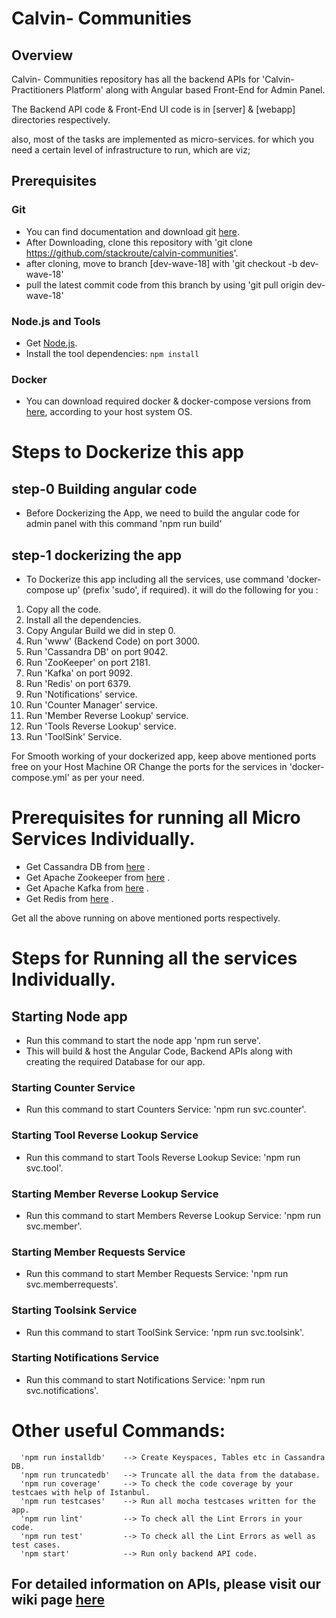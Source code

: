 # Calvin- Communities 


## Overview

Calvin- Communities repository has all the backend APIs for 'Calvin- Practitioners Platform' along with Angular based Front-End for Admin Panel.

The Backend API code & Front-End UI code is in [server] & [webapp] directories respectively.

also, most of the tasks are implemented as micro-services. 
for which you need a certain level of infrastructure to run, which are viz;

## Prerequisites

### Git
- You can find documentation and download git [here][git-home].
- After Downloading, clone this repository with 'git clone https://github.com/stackroute/calvin-communities'.
- after cloning, move to branch [dev-wave-18] with 'git checkout -b dev-wave-18'
- pull the latest commit code from this branch by using 'git pull origin dev-wave-18'

### Node.js and Tools

- Get [Node.js][node].
- Install the tool dependencies: `npm install`

### Docker
- You can download required docker & docker-compose versions from [here](https://www.docker.com),  according to your host system OS.


# Steps to Dockerize this app

## step-0 Building angular code

- Before Dockerizing the App, we need to build the angular code for admin panel with this command  'npm run build'

## step-1 dockerizing the app

-  To Dockerize this app including all the services, use command 'docker-compose up' (prefix 'sudo', if required). it will do the following for you :

1. Copy all the code.
2. Install all the dependencies.
3. Copy Angular Build we did in step 0.
4. Run 'www' (Backend Code) on port 3000.
5. Run 'Cassandra DB' on port 9042.
6. Run 'ZooKeeper' on port 2181.
7. Run 'Kafka' on port 9092.
8. Run 'Redis' on port 6379.
9. Run 'Notifications' service.
10. Run 'Counter Manager' service.
11. Run 'Member Reverse Lookup' service.
12. Run 'Tools Reverse Lookup' service.
13. Run 'ToolSink' Service.

For Smooth working of your dockerized app, keep above mentioned ports free on your Host Machine 
OR
Change the ports for the services in 'docker-compose.yml' as per your need.

# Prerequisites for running all Micro Services Individually.

- Get Cassandra DB from [here](http://cassandra.apache.org/download/) .
- Get Apache Zookeeper from [here](https://zookeeper.apache.org/) .
- Get Apache Kafka from [here](https://kafka.apache.org/downloads) .
- Get Redis from [here](https://redis.io/download) .

Get all the above running on above mentioned ports respectively.

# Steps for Running all the services Individually.

## Starting Node app

- Run this command to start the node app 'npm run serve'. 
- This will build & host the Angular Code, Backend APIs along with creating the required Database for our app.

### Starting Counter Service
- Run this command to start Counters Service: 'npm run svc.counter'. 

### Starting Tool Reverse Lookup Service
- Run this command to start Tools Reverse Lookup Sevice: 'npm run svc.tool'. 

### Starting Member Reverse Lookup Service
- Run this command to start Members Reverse Lookup Service: 'npm run svc.member'. 

### Starting Member Requests Service
- Run this command to start Member Requests Service: 'npm run svc.memberrequests'. 

### Starting Toolsink Service
- Run this command to start ToolSink Service: 'npm run svc.toolsink'. 

### Starting Notifications Service
- Run this command to start Notifications Service: 'npm run svc.notifications'. 



# Other useful Commands:

```
  'npm run installdb'    --> Create Keyspaces, Tables etc in Cassandra DB.
  'npm run truncatedb'   --> Truncate all the data from the database.
  'npm run coverage'     --> To check the code coverage by your testcaes with help of Istanbul.
  'npm run testcases'    --> Run all mocha testcases written for the app.
  'npm run lint'         --> To check all the Lint Errors in your code.
  'npm run test'         --> To check all the Lint Errors as well as test cases.
  'npm start'            --> Run only backend API code.
```

## For detailed information on APIs, please visit our wiki page [here](https://github.com/stackroute/calvin-communities/wiki)

[git-home]: https://git-scm.com/
[node]: https://nodejs.org/
